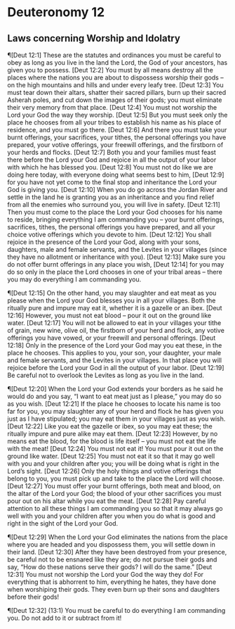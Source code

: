 # Deuteronomy 12

## Laws concerning Worship and Idolatry
¶[Deut 12:1] These are the statutes and ordinances you must be careful to obey as long as you live in the land the Lord, the God of your ancestors, has given you to possess.
[Deut 12:2] You must by all means destroy all the places where the nations you are about to dispossess worship their gods – on the high mountains and hills and under every leafy tree.
[Deut 12:3] You must tear down their altars, shatter their sacred pillars, burn up their sacred Asherah poles, and cut down the images of their gods; you must eliminate their very memory from that place.
[Deut 12:4] You must not worship the Lord your God the way they worship.
[Deut 12:5] But you must seek only the place he chooses from all your tribes to establish his name as his place of residence, and you must go there.
[Deut 12:6] And there you must take your burnt offerings, your sacrifices, your tithes, the personal offerings you have prepared, your votive offerings, your freewill offerings, and the firstborn of your herds and flocks.
[Deut 12:7] Both you and your families must feast there before the Lord your God and rejoice in all the output of your labor with which he has blessed you.
[Deut 12:8] You must not do like we are doing here today, with everyone doing what seems best to him,
[Deut 12:9] for you have not yet come to the final stop and inheritance the Lord your God is giving you.
[Deut 12:10] When you do go across the Jordan River and settle in the land he is granting you as an inheritance and you find relief from all the enemies who surround you, you will live in safety.
[Deut 12:11] Then you must come to the place the Lord your God chooses for his name to reside, bringing everything I am commanding you – your burnt offerings, sacrifices, tithes, the personal offerings you have prepared, and all your choice votive offerings which you devote to him.
[Deut 12:12] You shall rejoice in the presence of the Lord your God, along with your sons, daughters, male and female servants, and the Levites in your villages (since they have no allotment or inheritance with you).
[Deut 12:13] Make sure you do not offer burnt offerings in any place you wish,
[Deut 12:14] for you may do so only in the place the Lord chooses in one of your tribal areas – there you may do everything I am commanding you.

¶[Deut 12:15] On the other hand, you may slaughter and eat meat as you please when the Lord your God blesses you in all your villages. Both the ritually pure and impure may eat it, whether it is a gazelle or an ibex.
[Deut 12:16] However, you must not eat blood – pour it out on the ground like water.
[Deut 12:17] You will not be allowed to eat in your villages your tithe of grain, new wine, olive oil, the firstborn of your herd and flock, any votive offerings you have vowed, or your freewill and personal offerings.
[Deut 12:18] Only in the presence of the Lord your God may you eat these, in the place he chooses. This applies to you, your son, your daughter, your male and female servants, and the Levites in your villages. In that place you will rejoice before the Lord your God in all the output of your labor.
[Deut 12:19] Be careful not to overlook the Levites as long as you live in the land.

¶[Deut 12:20] When the Lord your God extends your borders as he said he would do and you say, “I want to eat meat just as I please,” you may do so as you wish.
[Deut 12:21] If the place he chooses to locate his name is too far for you, you may slaughter any of your herd and flock he has given you just as I have stipulated; you may eat them in your villages just as you wish.
[Deut 12:22] Like you eat the gazelle or ibex, so you may eat these; the ritually impure and pure alike may eat them.
[Deut 12:23] However, by no means eat the blood, for the blood is life itself – you must not eat the life with the meat!
[Deut 12:24] You must not eat it! You must pour it out on the ground like water.
[Deut 12:25] You must not eat it so that it may go well with you and your children after you; you will be doing what is right in the Lord’s sight.
[Deut 12:26] Only the holy things and votive offerings that belong to you, you must pick up and take to the place the Lord will choose.
[Deut 12:27] You must offer your burnt offerings, both meat and blood, on the altar of the Lord your God; the blood of your other sacrifices you must pour out on his altar while you eat the meat.
[Deut 12:28] Pay careful attention to all these things I am commanding you so that it may always go well with you and your children after you when you do what is good and right in the sight of the Lord your God.

¶[Deut 12:29] When the Lord your God eliminates the nations from the place where you are headed and you dispossess them, you will settle down in their land.
[Deut 12:30] After they have been destroyed from your presence, be careful not to be ensnared like they are; do not pursue their gods and say, “How do these nations serve their gods? I will do the same.”
[Deut 12:31] You must not worship the Lord your God the way they do! For everything that is abhorrent to him, everything he hates, they have done when worshiping their gods. They even burn up their sons and daughters before their gods!

¶[Deut 12:32] (13:1) You must be careful to do everything I am commanding you. Do not add to it or subtract from it!
